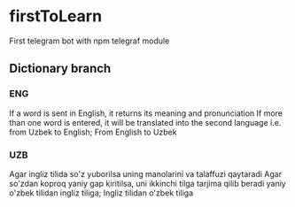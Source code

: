 # firstToLearn

First telegram bot with npm telegraf module

## Dictionary branch

### ENG

If a word is sent in English, it returns its meaning and pronunciation
If more than one word is entered, it will be translated into the second language
i.e. from Uzbek to English; From English to Uzbek

### UZB

Agar ingliz tilida so'z yuborilsa uning manolarini va talaffuzi qaytaradi
Agar so'zdan koproq yaniy gap kiritilsa, uni ikkinchi tilga tarjima qilib beradi
yaniy o'zbek tilidan ingliz tiliga; Ingliz tilidan o'zbek tiliga
